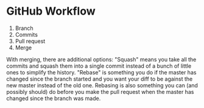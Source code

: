 # GitHub Workflow
1) Branch
2) Commits
3) Pull request
4) Merge

With merging, there are additional options: 
"Squash" means you take all the commits and squash them into a single commit instead of a bunch of little ones to simplify the history.
"Rebase" is something you do if the master has changed since the branch started and you want your diff to be against the new master instead of the old one.
Rebasing is also something you can (and possibly should) do before you make the pull request when the master has changed since the branch was made.
